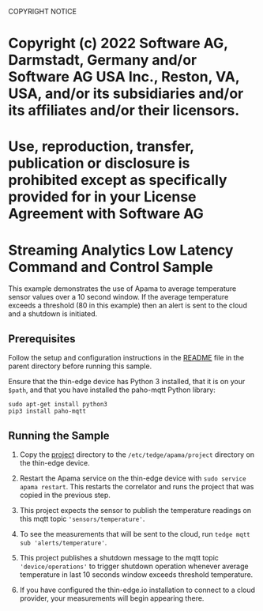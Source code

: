 COPYRIGHT NOTICE

# Copyright (c) 2022 Software AG, Darmstadt, Germany and/or Software AG USA Inc., Reston, VA, USA, and/or its subsidiaries and/or its affiliates and/or their licensors.
# Use, reproduction, transfer, publication or disclosure is prohibited except as specifically provided for in your License Agreement with Software AG

# Streaming Analytics Low Latency Command and Control Sample
This example demonstrates the use of Apama to average temperature
sensor values over a 10 second window. If the average temperature
exceeds a threshold (80 in this example) then an alert is sent to the
cloud and a shutdown is initiated.

## Prerequisites

Follow the setup and configuration instructions in the
[README](../README.md) file in the parent directory before running this sample.

Ensure that the thin-edge device has Python 3 installed, that it is on your `$path`,
and that you have installed the paho-mqtt Python library:

```
sudo apt-get install python3
pip3 install paho-mqtt
```

## Running the Sample

1. Copy the [project](project) directory to the `/etc/tedge/apama/project` directory on the thin-edge device.

2. Restart the Apama service on the thin-edge device with `sudo service apama restart`.
This restarts the correlator and runs the project that was copied in the previous step.

3. This project expects the sensor to publish the temperature readings on
this mqtt topic `'sensors/temperature'`.

4. To see the measurements that will be sent
to the cloud, run `tedge mqtt sub 'alerts/temperature'`.

5. This project publishes a shutdown message to the mqtt topic `'device/operations'`
to trigger shutdown operation whenever average temperature in last 10 seconds window
exceeds threshold temperature. 

6. If you have configured the thin-edge.io installation to
connect to a cloud provider, your measurements will begin appearing there.
